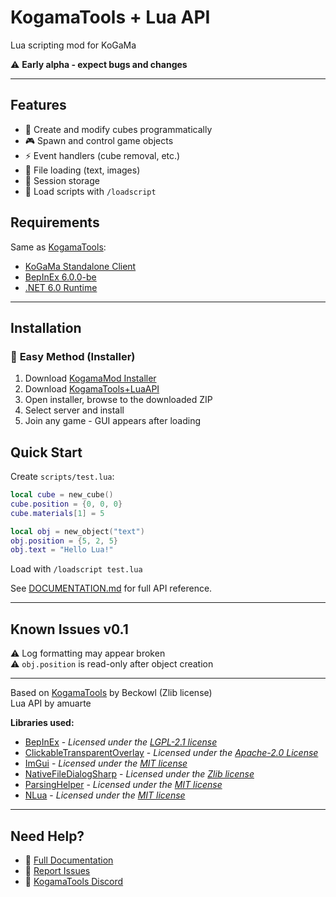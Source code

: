 # KogamaTools + Lua API

Lua scripting mod for KoGaMa

⚠️ **Early alpha - expect bugs and changes**

---

## **Features**

- 🧊 Create and modify cubes programmatically
- 🎮 Spawn and control game objects
- ⚡ Event handlers (cube removal, etc.)
- 📁 File loading (text, images)
- 💾 Session storage
- 📜 Load scripts with `/loadscript`

## **Requirements**

Same as [KogamaTools](https://github.com/Beckowl/KogamaTools):
- [KoGaMa Standalone Client](https://www-gamelauncher.kogstatic.com/www/KogamaLauncher.msi)  
- [BepInEx 6.0.0-be](https://builds.bepinex.dev/projects/bepinex_be)  
- [.NET 6.0 Runtime](https://dotnet.microsoft.com/download/dotnet/6.0)

---

## **Installation**

### 🚀 **Easy Method (Installer)**
1. Download [KogamaMod Installer](https://github.com/Beckowl/KogamaModInstaller/releases/latest)
2. Download [KogamaTools+LuaAPI](https://github.com/amuarte/kogama-lua-api/releases/latest)
3. Open installer, browse to the downloaded ZIP
4. Select server and install
5. Join any game - GUI appears after loading

## **Quick Start**

Create `scripts/test.lua`:
```lua
local cube = new_cube()
cube.position = {0, 0, 0}
cube.materials[1] = 5

local obj = new_object("text")
obj.position = {5, 2, 5}
obj.text = "Hello Lua!"
```

Load with `/loadscript test.lua`

See [DOCUMENTATION.md](DOCUMENTATION.md) for full API reference.

---

## **Known Issues v0.1**

⚠️ Log formatting may appear broken  
⚠️ `obj.position` is read-only after object creation  

---

Based on [KogamaTools](https://github.com/Beckowl/KogamaTools) by Beckowl (Zlib license)  
Lua API by amuarte

**Libraries used:**
- [BepInEx](https://github.com/BepInEx/BepInEx) - *Licensed under the [LGPL-2.1 license](https://opensource.org/licenses/LGPL-2.1)*
- [ClickableTransparentOverlay](https://github.com/zaafar/ClickableTransparentOverlay) - *Licensed under the [Apache-2.0 License](https://opensource.org/licenses/Apache-2.0)*
- [ImGui](https://github.com/ocornut/imgui) - *Licensed under the [MIT license](https://opensource.org/licenses/MIT)*
- [NativeFileDialogSharp](https://github.com/milleniumbug/NativeFileDialogSharp) - *Licensed under the [Zlib license](https://opensource.org/licenses/Zlib)*
- [ParsingHelper](https://github.com/SoftCircuits/ParsingHelper) - *Licensed under the [MIT license](https://opensource.org/licenses/MIT)*
- [NLua](https://github.com/NLua/NLua) - *Licensed under the [MIT license](https://opensource.org/licenses/MIT)*

---

## **Need Help?**

- 📖 [Full Documentation](DOCUMENTATION.md)
- 🐛 [Report Issues](https://github.com/amuarte/kogama-lua-api/issues)
- 💬 [KogamaTools Discord](https://discord.gg/aP2JYAzZg8)
